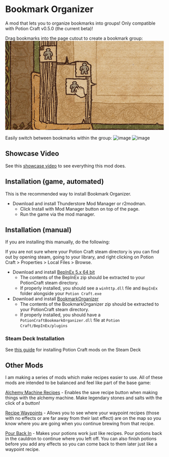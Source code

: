 # Bookmark Organizer
A mod that lets you to organize bookmarks into groups! Only compatible with Potion Craft v0.5.0 (the current beta)!

Drag bookmarks into the page cutout to create a bookmark group:
![image](https://github.com/AndrewFahlgren/PotionCraftBookmarkOrganizer/blob/master/Images/Bookmark_Organizer_Icon_Alternate.PNG?raw=true)


Easily switch between bookmarks within the group:
![image](https://github.com/AndrewFahlgren/PotionCraftBookmarkOrganizer/blob/master/Images/Bookmark_Organizer_MainImage.PNG?raw=true)
![image](https://github.com/AndrewFahlgren/PotionCraftBookmarkOrganizer/blob/master/Images/Bookmark_Organizer_SecondImage.PNG?raw=true)


## Showcase Video

See this [showcase video](https://youtu.be/n5G4lWEsdjg) to see everything this mod does.


## Installation (game, automated)
This is the recommended way to install Bookmark Organizer.

- Download and install Thunderstore Mod Manager or r2modman.
  - Click Install with Mod Manager button on top of the page.
  - Run the game via the mod manager.

## Installation (manual)
If you are installing this manually, do the following:

If you are not sure where your Potion Craft steam directory is you can find out by opening steam, going to your library, and right clicking on Potion Craft > Properties > Local Files > Browse.

- Download and install [BepInEx 5.x 64 bit](https://github.com/BepInEx/BepInEx/releases)
  - The contents of the BepInEx zip should be extracted to your PotionCraft steam directory.
  - If properly installed, you should see a `winhttp.dll` file and `BepInEx` folder alongside your `Potion Craft.exe`
- Download and install [BookmarkOrganizer](https://github.com/AndrewFahlgren/PotionCraftBookmarkOrganizer/releases/)
  - The contents of the BookmarkOrganizer zip should be extracted to your PotionCraft steam directory.
  - If properly installed, you should have a `PotionCraftBookmarkOrganizer.dll` file at `Potion Craft/BepInEx/plugins`
  
### Steam Deck Installation
See [this guide](https://docs.google.com/document/d/1Y3PDeMaffkh7x4U3j46YZ9K6AhM2EvRF9v3mAGBFzW4) for installing Potion Craft mods on the Steam Deck

## Other Mods
I am making a series of mods which make recipes easier to use. All of these mods are intended to be balanced and feel like part of the base game:

[Alchemy Machine Recipes](https://potion-craft.thunderstore.io/package/AndrewFahlgren/Alchemy_Machine_Recipes/) - Enables the save recipe button when making things with the alchemy machine. Make legendary stones and salts with the click of a button!

[Recipe Waypoints](https://potion-craft.thunderstore.io/package/AndrewFahlgren/Recipe_Waypoints/) - Allows you to see where your waypoint recipes (those with no effects or are far away from their last effect) are on the map so you know where you are going when you continue brewing from that recipe.

[Pour Back In](https://potion-craft.thunderstore.io/package/AndrewFahlgren/Pour_Back_In/) - Makes your potions work just like recipes. Pour potions back in the cauldron to continue where you left off. You can also finish potions before you add any effects so you can come back to them later just like a waypoint recipe.